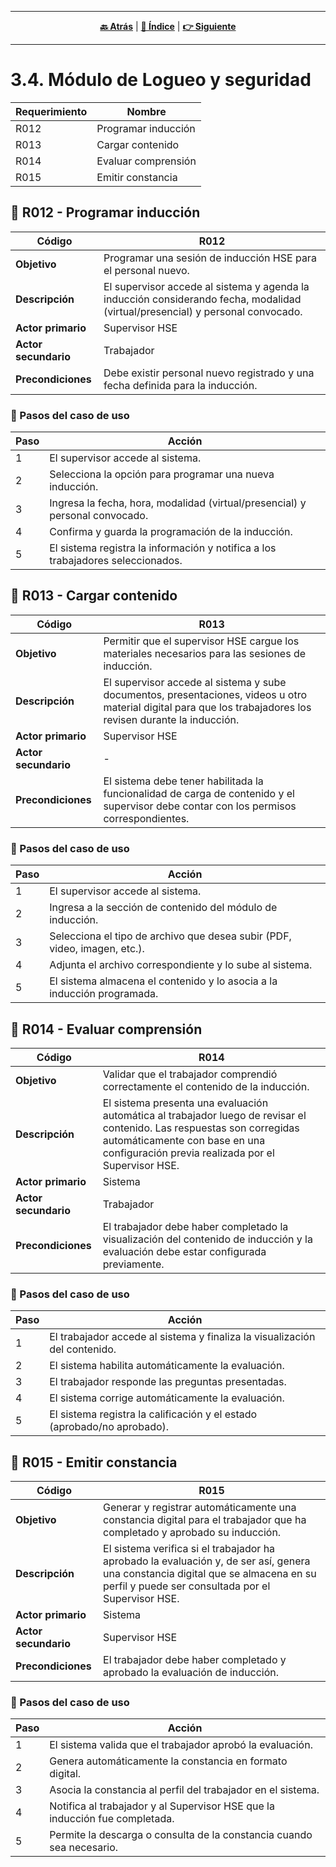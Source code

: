 <hr>
<div align="center">
 
[**🔙 Atrás**](../3.3/3.3.md) | [**📜 Índice**](../../README.md) | [**👉 Siguiente**](../3.5/3.5.md)

</div>
<hr>

# 3.4. Módulo de Logueo y seguridad
| Requerimiento | Nombre  |
|----------|----------|
|R012  |Programar inducción|
|R013  |Cargar contenido|
|R014  |Evaluar comprensión|
|R015  |Emitir constancia|

## 🎯 R012 - Programar inducción

| Código       | R012 |
|--------------|------|
| **Objetivo** | Programar una sesión de inducción HSE para el personal nuevo. |
| **Descripción** | El supervisor accede al sistema y agenda la inducción considerando fecha, modalidad (virtual/presencial) y personal convocado. |
| **Actor primario** | Supervisor HSE |
| **Actor secundario** | Trabajador |
| **Precondiciones** | Debe existir personal nuevo registrado y una fecha definida para la inducción. |

### 📝 Pasos del caso de uso

| Paso | Acción |
|------|--------|
| 1 | El supervisor accede al sistema. |
| 2 | Selecciona la opción para programar una nueva inducción. |
| 3 | Ingresa la fecha, hora, modalidad (virtual/presencial) y personal convocado. |
| 4 | Confirma y guarda la programación de la inducción. |
| 5 | El sistema registra la información y notifica a los trabajadores seleccionados. |

## 🎯 R013 - Cargar contenido

| Código       | R013 |
|--------------|------|
| **Objetivo** | Permitir que el supervisor HSE cargue los materiales necesarios para las sesiones de inducción. |
| **Descripción** | El supervisor accede al sistema y sube documentos, presentaciones, videos u otro material digital para que los trabajadores los revisen durante la inducción. |
| **Actor primario** | Supervisor HSE |
| **Actor secundario** | - |
| **Precondiciones** | El sistema debe tener habilitada la funcionalidad de carga de contenido y el supervisor debe contar con los permisos correspondientes. |

### 📝 Pasos del caso de uso

| Paso | Acción |
|------|--------|
| 1 | El supervisor accede al sistema. |
| 2 | Ingresa a la sección de contenido del módulo de inducción. |
| 3 | Selecciona el tipo de archivo que desea subir (PDF, video, imagen, etc.). |
| 4 | Adjunta el archivo correspondiente y lo sube al sistema. |
| 5 | El sistema almacena el contenido y lo asocia a la inducción programada. |

## 🎯 R014 - Evaluar comprensión

| Código       | R014 |
|--------------|------|
| **Objetivo** | Validar que el trabajador comprendió correctamente el contenido de la inducción. |
| **Descripción** | El sistema presenta una evaluación automática al trabajador luego de revisar el contenido. Las respuestas son corregidas automáticamente con base en una configuración previa realizada por el Supervisor HSE. |
| **Actor primario** | Sistema |
| **Actor secundario** | Trabajador |
| **Precondiciones** | El trabajador debe haber completado la visualización del contenido de inducción y la evaluación debe estar configurada previamente. |

### 📝 Pasos del caso de uso

| Paso | Acción |
|------|--------|
| 1 | El trabajador accede al sistema y finaliza la visualización del contenido. |
| 2 | El sistema habilita automáticamente la evaluación. |
| 3 | El trabajador responde las preguntas presentadas. |
| 4 | El sistema corrige automáticamente la evaluación. |
| 5 | El sistema registra la calificación y el estado (aprobado/no aprobado). |

## 🎯 R015 - Emitir constancia

| Código       | R015 |
|--------------|------|
| **Objetivo** | Generar y registrar automáticamente una constancia digital para el trabajador que ha completado y aprobado su inducción. |
| **Descripción** | El sistema verifica si el trabajador ha aprobado la evaluación y, de ser así, genera una constancia digital que se almacena en su perfil y puede ser consultada por el Supervisor HSE. |
| **Actor primario** | Sistema |
| **Actor secundario** | Supervisor HSE |
| **Precondiciones** | El trabajador debe haber completado y aprobado la evaluación de inducción. |

### 📝 Pasos del caso de uso

| Paso | Acción |
|------|--------|
| 1 | El sistema valida que el trabajador aprobó la evaluación. |
| 2 | Genera automáticamente la constancia en formato digital. |
| 3 | Asocia la constancia al perfil del trabajador en el sistema. |
| 4 | Notifica al trabajador y al Supervisor HSE que la inducción fue completada. |
| 5 | Permite la descarga o consulta de la constancia cuando sea necesario. |
